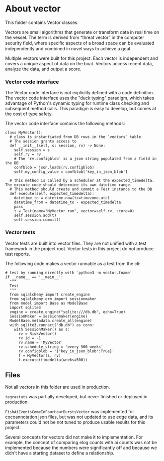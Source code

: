 # About vector

This folder contains Vector classes. 

Vectors are small algorithms that generate or transform data in real time on the vessel. The term is derived from “threat vector” in the computer security ﬁeld, where speciﬁc aspects of a broad space can be evaluated independently and combined in novel ways to achieve a goal.

Multiple vectors were built for this project. Each vector is independent and covers a unique aspect of data on the boat. Vectors access recent data, analyze the data, and output a score.

### Vector code interface

The Vector code interface is not explicitly defined with a code definition. The vector code interface uses the "duck typing" paradigm, which takes advantage of Python's dynamic typing for runtime class checking and subsequent method calls. This paradigm is easy to develop, but comes at the cost of type safety.

The vector code interface contains the following methods:

```
class MyVector():
  # class is instantiated from DB rows in the `vectors` table.
  # The session grants access to 
  def __init__(self, s: session, rv) -> None:
    self.session = s
    self.rv = rv
    # The `rv.configblob` is a json string populated from a field in the DB
    confblob = json.loads(rv.configblob)
    self.my_config_value = confblob['key_in_json_blob']

  # this method is called by a scheduler at the expected_timedelta. The execute code should determine its own datetime range.
  # This method should create and commit a Test instance to the DB
  def execute(self, expected_timedelta):
    datetime_to = datetime.now(tz=timezone.utc)
    datetime_from = datetime_to - expected_timedelta
    pass
    t = Test(name="MyVector run", vector=self.rv, score=0)
    self.session.add(t)
    self.session.commit()
```

### Vector tests

Vector tests are built into vector files. They are not unified with a test framework in the project root. Vector tests in this project do not produce test reports.

The following code makes a vector runnable as a test from the cli:

```
# test by running directly with `python3 -m vector.fname`
if __name__ == '__main__':
  """
  Test
  """
  from sqlalchemy import create_engine
  from sqlalchemy.orm import sessionmaker
  from model import Base as ModelBase
  import sqlite3
  engine = create_engine("sqlite:///db.db", echo=True)
  SessionMaker = sessionmaker(engine)
  ModelBase.metadata.create_all(engine)
  with sqlite3.connect("db.db") as conn:
    with SessionMaker() as s:
      rv = RiskVector()
      rv.id = -1
      rv.name = 'MyVector'
      rv.schedule_string = 'every 500 weeks'
      rv.configblob = '{"key_in_json_blob":True}'
      f = MyVector(s, rv)
      f.execute(timedelta(weeks=500))
```

## Files

Not all vectors in this folder are used in production. 

`tegrastats` was partially developed, but never finished or deployed in production.

`FishAiEventsComeInFourHourBurstsVector` was implemented for cocoannotation json files, but was not updated to use edge data, and its parameters could not be not tuned to produce usable results for this project. 

Several concepts for vectors did not make it to implementation. For example, the concept of comparing elog counts with ai counts was not be implemented because the numbers were significantly off and because we didn't have a starting dataset to define a relationship.
